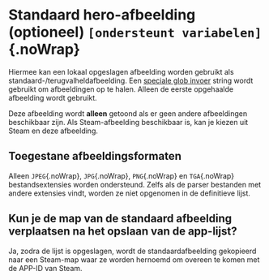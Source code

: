 # Standaard hero-afbeelding (optioneel) `[ondersteunt variabelen]`{.noWrap}

Hiermee kan een lokaal opgeslagen afbeelding worden gebruikt als standaard-/terugvalheldafbeelding. Een [speciale glob invoer](#special-glob-input) string wordt gebruikt om afbeeldingen op te halen. Alleen de eerste opgehaalde afbeelding wordt gebruikt.

Deze afbeelding wordt **alleen** getoond als er geen andere afbeeldingen beschikbaar zijn. Als Steam-afbeelding beschikbaar is, kan je kiezen uit Steam en deze afbeelding.

## Toegestane afbeeldingsformaten

Alleen `JPEG`{.noWrap}, `JPG`{.noWrap}, `PNG`{.noWrap} en `TGA`{.noWrap} bestandsextensies worden ondersteund. Zelfs als de parser bestanden met andere extensies vindt, worden ze niet opgenomen in de definitieve lijst.

## Kun je de map van de standaard afbeelding verplaatsen na het opslaan van de app-lijst?

Ja, zodra de lijst is opgeslagen, wordt de standaardafbeelding gekopieerd naar een Steam-map waar ze worden hernoemd om overeen te komen met de APP-ID van Steam.

